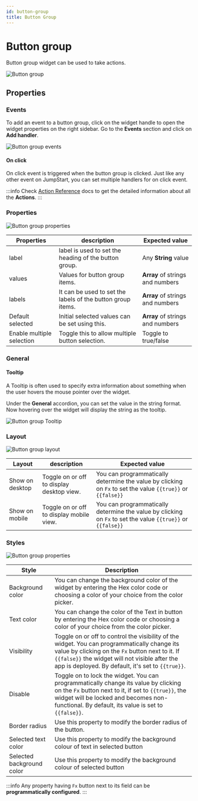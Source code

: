 ```yaml
---
id: button-group
title: Button Group
---
```

# Button group

Button group widget can be used to take actions.

<div style={{textAlign: 'center'}}>

<img className="screenshot-full" src="/img/widgets/button-group/button-group.png" alt="Button group" />

</div>

## Properties
### Events

To add an event to a button group, click on the widget handle to open the widget properties on the right sidebar. Go to the **Events** section and click on **Add handler**.

<div style={{textAlign: 'center'}}>

<img className="screenshot-full" src="/img/widgets/button-group/events.png" alt="Button group events" />

</div>

#### On click
On click event is triggered when the button group is clicked. Just like any other event on JumpStart, you can set multiple handlers for on click event.

:::info
Check [Action Reference](/docs/category/actions-reference) docs to get the detailed information about all the **Actions**.
:::

### Properties

<div style={{textAlign: 'center'}}>

<img className="screenshot-full" src="/img/widgets/button-group/properties.png" alt="Button group properties" />

</div>

| Properties  | description | Expected value |
| ----------- | ----------- | -------------- |
| label | label is used to set the heading of the button group. | Any **String** value |
| values |Values for button group items. | **Array** of strings and numbers  |
| labels | It can be used to set the labels of the button group items. |  **Array** of strings and numbers |
| Default  selected | Initial selected values can be set using this. | **Array** of strings and numbers  |
| Enable multiple selection | Toggle this to allow multiple button selection. | Toggle to true/false |

### General
#### Tooltip

A Tooltip is often used to specify extra information about something when the user hovers the mouse pointer over the widget.

Under the <b>General</b> accordion, you can set the value in the string format. Now hovering over the widget will display the string as the tooltip.

<div style={{textAlign: 'center'}}>

<img className="screenshot-full" src="/img/tooltip.png" alt="Button group Tooltip" />

</div>

### Layout

<div style={{textAlign: 'center'}}>

<img className="screenshot-full" src="/img/widgets/button-group/layout.png" alt="Button group layout" />

</div>

| Layout  | description | Expected value |
| ----------- | ----------- | ------------ |
| Show on desktop | Toggle on or off to display desktop view. | You can programmatically determine the value by clicking on `Fx` to set the value `{{true}}` or `{{false}}` |
| Show on mobile | Toggle on or off to display mobile view. | You can programmatically determine the value by clicking on `Fx` to set the value `{{true}}` or `{{false}}` |

### Styles

<div style={{textAlign: 'center'}}>

<img className="screenshot-full" src="/img/widgets/button-group/styles.png" alt="Button group properties" />

</div>

| Style      | Description |
| ----------- | ----------- | 
| Background color |  You can change the background color of the widget by entering the Hex color code or choosing a color of your choice from the color picker. |
| Text color |  You can change the color of the Text in button by entering the Hex color code or choosing a color of your choice from the color picker. |
| Visibility | Toggle on or off to control the visibility of the widget. You can programmatically change its value by clicking on the `Fx` button next to it. If `{{false}}` the widget will not visible after the app is deployed. By default, it's set to `{{true}}`. |
| Disable | Toggle on to lock the widget. You can programmatically change its value by clicking on the `Fx` button next to it, if set to `{{true}}`, the widget will be locked and becomes non-functional. By default, its value is set to `{{false}}`. |
| Border radius | Use this property to modify the border radius of the button. |
| Selected text color | Use this property to modify the background colour of text in selected button |
| Selected background color | Use this property to modify the background colour of selected button |

:::info
Any property having `Fx` button next to its field can be **programmatically configured**.
:::